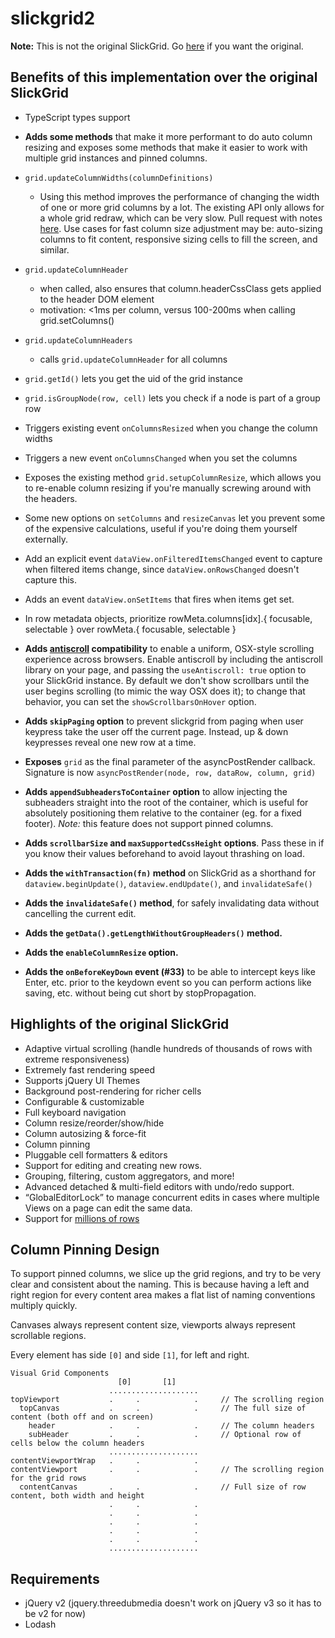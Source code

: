 # slickgrid2

**Note:** This is not the original SlickGrid. Go [here](https://github.com/mleibman/SlickGrid) if you want the original.

## Benefits of this implementation over the original SlickGrid

* TypeScript types support

* **Adds some methods** that make it more performant to do auto column resizing and exposes some methods that make it
easier to work with multiple grid instances and pinned columns.

* `grid.updateColumnWidths(columnDefinitions)`
  * Using this method improves the performance of changing the width of one or more grid columns by a lot. The existing
    API only allows for a whole grid redraw, which can be very slow. Pull request with notes
    [here](https://github.com/mleibman/SlickGrid/pull/897). Use cases for fast column size adjustment may be:
    auto-sizing columns to fit content, responsive sizing cells to fill the screen, and similar.
* `grid.updateColumnHeader`
  * when called, also ensures that column.headerCssClass gets applied to the header DOM element
  * motivation: <1ms per column, versus 100-200ms when calling grid.setColumns()
* `grid.updateColumnHeaders`
  * calls `grid.updateColumnHeader` for all columns
* `grid.getId()` lets you get the uid of the grid instance
* `grid.isGroupNode(row, cell)` lets you check if a node is part of a group row
* Triggers existing event `onColumnsResized` when you change the column widths
* Triggers a new event `onColumnsChanged` when you set the columns
* Exposes the existing method `grid.setupColumnResize`, which allows you to re-enable column resizing if you're
  manually screwing around with the headers.
* Some new options on `setColumns` and `resizeCanvas` let you prevent some of the expensive calculations, useful if
  you're doing them yourself externally.
* Add an explicit event `dataView.onFilteredItemsChanged` event to capture when filtered items change, since `dataView.onRowsChanged` doesn't capture this.
* Adds an event `dataView.onSetItems` that fires when items get set.
* In row metadata objects, prioritize rowMeta.columns[idx].{ focusable, selectable } over rowMeta.{ focusable, selectable }
* **Adds [antiscroll](https://github.com/learnboost/antiscroll) compatibility** to enable a uniform, OSX-style scrolling experience across browsers. Enable antiscroll by including the antiscroll library on your page, and passing the
`useAntiscroll: true` option to your SlickGrid instance. By default we don't show scrollbars until the user begins scrolling (to mimic the way OSX does it); to change that behavior, you can set the `showScrollbarsOnHover` option.
* **Adds `skipPaging` option** to prevent slickgrid from paging when user keypress take the user off the current page.  Instead, up & down keypresses reveal one new row at a time.
* **Exposes** `grid` as the final parameter of the asyncPostRender callback. Signature is now `asyncPostRender(node, row, dataRow, column, grid)`
* **Adds `appendSubheadersToContainer` option** to allow injecting the subheaders straight into the root of the container,
which is useful for absolutely positioning them relative to the container (eg. for a fixed footer). *Note:* this feature does not support pinned columns.
* **Adds `scrollbarSize` and `maxSupportedCssHeight` options**. Pass these in if you know their values beforehand to
avoid layout thrashing on load.
* **Adds the `withTransaction(fn)` method** on SlickGrid as a shorthand for `dataview.beginUpdate()`, `dataview.endUpdate()`, and `invalidateSafe()`
* **Adds the `invalidateSafe()` method**, for safely invalidating data without cancelling the current edit.
* **Adds the `getData().getLengthWithoutGroupHeaders()` method.**
* **Adds the `enableColumnResize` option.**
* **Adds the `onBeforeKeyDown` event (#33)** to be able to intercept keys like Enter, etc. prior to the keydown event so you can perform actions like saving, etc. without being cut short by stopPropagation.

## Highlights of the original SlickGrid

* Adaptive virtual scrolling (handle hundreds of thousands of rows with extreme responsiveness)
* Extremely fast rendering speed
* Supports jQuery UI Themes
* Background post-rendering for richer cells
* Configurable & customizable
* Full keyboard navigation
* Column resize/reorder/show/hide
* Column autosizing & force-fit
* Column pinning
* Pluggable cell formatters & editors
* Support for editing and creating new rows.
* Grouping, filtering, custom aggregators, and more!
* Advanced detached & multi-field editors with undo/redo support.
* “GlobalEditorLock” to manage concurrent edits in cases where multiple Views on a page can edit the same data.
* Support for [millions of rows](http://stackoverflow.com/a/2569488/1269037)

## Column Pinning Design

To support pinned columns, we slice up the grid regions, and try to be very clear and consistent about the naming.
This is because having a left and right region for every content area makes a flat list of naming conventions multiply
quickly.

Canvases always represent content size, viewports always represent scrollable regions.

Every element has side `[0]` and side `[1]`, for left and right.

```
Visual Grid Components
                        [0]       [1]
                      ....................
topViewport           .     .            .     // The scrolling region
  topCanvas           .     .            .     // The full size of content (both off and on screen)
    header            .     .            .     // The column headers
    subHeader         .     .            .     // Optional row of cells below the column headers
                      ....................
contentViewportWrap   .     .            .
contentViewport       .     .            .     // The scrolling region for the grid rows
  contentCanvas       .     .            .     // Full size of row content, both width and height
                      .     .            .
                      .     .            .
                      .     .            .
                      .     .            .
                      .     .            .
                      ....................
```

## Requirements

* jQuery v2 (jquery.threedubmedia doesn't work on jQuery v3 so it has to be v2 for now)
* Lodash
